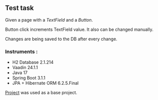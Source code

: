 ## Test task
Given a page with a <i>TextField</i> and a <i>Button</i>.

Button click increments TextField value. It also can be changed manually.

Changes are being saved to the DB after every change.

### Instruments :

- H2 Database 2.1.214
- Vaadin 24.1.1
- Java 17
- Spring Boot 3.1.1
- JPA + Hibernate ORM 6.2.5.Final

[Project](https://drive.google.com/drive/folders/10wQJBOwoItlwT8K7HBfI4kGw1MGW8zRB?usp=sharing)
was used as a base project.
